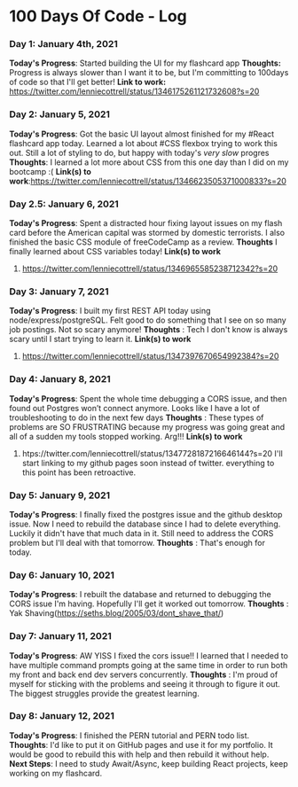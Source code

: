 # 100 Days Of Code - Log

### Day 1: January 4th, 2021

**Today's Progress**: Started building the UI for my flashcard app
**Thoughts:** Progress is always slower than I want it to be, but I'm committing to 100days of code so that I'll get better!
**Link to work:** https://twitter.com/lenniecottrell/status/1346175261121732608?s=20

### Day 2: January 5, 2021

**Today's Progress**: Got the basic UI layout almost finished for my #React flashcard app today. Learned a lot about #CSS flexbox trying to work this out. Still a lot of styling to do, but happy with today's _very slow_ progres
**Thoughts**: I learned a lot more about CSS from this one day than I did on my bootcamp :(
**Link(s) to work**:https://twitter.com/lenniecottrell/status/1346623505371000833?s=20

### Day 2.5: January 6, 2021

**Today's Progress**: Spent a distracted hour fixing layout issues on my flash card before the American capital was stormed by domestic terrorists. I also finished the basic CSS module of freeCodeCamp as a review.
**Thoughts** I finally learned about CSS variables today!
**Link(s) to work**

1. https://twitter.com/lenniecottrell/status/1346965585238712342?s=20

### Day 3: January 7, 2021

**Today's Progress**: I built my first REST API today using node/express/postgreSQL. Felt good to do something that I see on so many job postings. Not so scary anymore!
**Thoughts** : Tech I don't know is always scary until I start trying to learn it.
**Link(s) to work**

1. https://twitter.com/lenniecottrell/status/1347397670654992384?s=20

### Day 4: January 8, 2021

**Today's Progress**: Spent the whole time debugging a CORS issue, and then found out Postgres won’t connect anymore. Looks like I have a lot of troubleshooting to do in the next few days
**Thoughts** : These types of problems are SO FRUSTRATING because my progress was going great and all of a sudden my tools stopped working. Arg!!!
**Link(s) to work**

1. htps://twitter.com/lenniecottrell/status/1347728187216646144?s=20 I'll start linking to my github pages soon instead of twitter. everything to this point has been retroactive.

### Day 5: January 9, 2021

**Today's Progress**: I finally fixed the postgres issue and the github desktop issue. Now I need to rebuild the database since I had to delete everything. Luckily it didn't have that much data in it. Still need to address the CORS problem but I'll deal with that tomorrow.
**Thoughts** : That's enough for today.

### Day 6: January 10, 2021

**Today's Progress**: I rebuilt the database and returned to debugging the CORS issue I'm having. Hopefully I'll get it worked out tomorrow.
**Thoughts** : Yak Shaving(https://seths.blog/2005/03/dont_shave_that/)

### Day 7: January 11, 2021

**Today's Progress**: AW YISS I fixed the cors issue!! I learned that I needed to have multiple command prompts going at the same time in order to run both my front and back end dev servers concurrently.
**Thoughts** : I'm proud of myself for sticking with the problems and seeing it through to figure it out. The biggest struggles provide the greatest learning.

### Day 8: January 12, 2021

**Today's Progress**: I finished the PERN tutorial and PERN todo list.
**Thoughts**: I'd like to put it on GitHub pages and use it for my portfolio. It would be good to rebuild this with help and then rebuild it without help.
**Next Steps**: I need to study Await/Async, keep building React projects, keep working on my flashcard.
